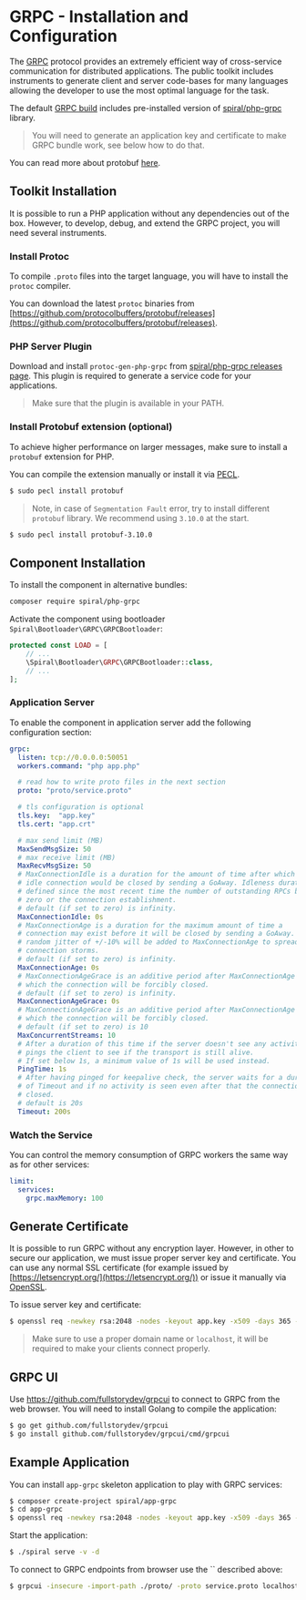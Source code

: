 # GRPC - Installation and Configuration

The [GRPC](https://grpc.io/) protocol provides an extremely efficient way of cross-service communication for distributed applications. The public toolkit includes instruments to generate client and server code-bases for many languages
allowing the developer to use the most optimal language for the task.

The default [GRPC build](https://github.com/spiral/app-grpc) includes pre-installed version of [spiral/php-grpc](https://github.com/spiral/php-grpc)
library.

> You will need to generate an application key and certificate to make GRPC bundle work, see below how to do that.

You can read more about protobuf [here](https://developers.google.com/protocol-buffers/docs/overview).

## Toolkit Installation

It is possible to run a PHP application without any dependencies out of the box. However, to develop, debug, and extend the GRPC project, you will need several instruments.

### Install Protoc

To compile `.proto` files into the target language, you will have to install the `protoc` compiler.

You can download the latest `protoc` binaries from [https://github.com/protocolbuffers/protobuf/releases](https://github.com/protocolbuffers/protobuf/releases).

### PHP Server Plugin

Download and install `protoc-gen-php-grpc` from [spiral/php-grpc releases page](https://github.com/spiral/php-grpc/releases). 
This plugin is required to generate a service code for your applications.

> Make sure that the plugin is available in your PATH.

### Install Protobuf extension (optional)

To achieve higher performance on larger messages, make sure to install a `protobuf` extension for PHP.

You can compile the extension manually or install it via [PECL](https://pecl.php.net/package/protobuf).

```bash
$ sudo pecl install protobuf
```

> Note, in case of `Segmentation Fault` error, try to install different `protobuf` library. We recommend using `3.10.0`  at the start. 

```bash
$ sudo pecl install protobuf-3.10.0
```

## Component Installation

To install the component in alternative bundles:

```bash
composer require spiral/php-grpc
```

Activate the component using bootloader `Spiral\Bootloader\GRPC\GRPCBootloader`:

```php
protected const LOAD = [
    // ...
    \Spiral\Bootloader\GRPC\GRPCBootloader::class,
    // ...
];
```

### Application Server

To enable the component in application server add the following configuration section:

```yaml
grpc:
  listen: tcp://0.0.0.0:50051
  workers.command: "php app.php"

  # read how to write proto files in the next section
  proto: "proto/service.proto"

  # tls configuration is optional
  tls.key:  "app.key"
  tls.cert: "app.crt"

  # max send limit (MB)
  MaxSendMsgSize: 50
  # max receive limit (MB)
  MaxRecvMsgSize: 50
  # MaxConnectionIdle is a duration for the amount of time after which an
  # idle connection would be closed by sending a GoAway. Idleness duration is
  # defined since the most recent time the number of outstanding RPCs became
  # zero or the connection establishment.
  # default (if set to zero) is infinity.
  MaxConnectionIdle: 0s
  # MaxConnectionAge is a duration for the maximum amount of time a
  # connection may exist before it will be closed by sending a GoAway. A
  # random jitter of +/-10% will be added to MaxConnectionAge to spread out
  # connection storms.
  # default (if set to zero) is infinity.
  MaxConnectionAge: 0s
  # MaxConnectionAgeGrace is an additive period after MaxConnectionAge after
  # which the connection will be forcibly closed.
  # default (if set to zero) is infinity.
  MaxConnectionAgeGrace: 0s
  # MaxConnectionAgeGrace is an additive period after MaxConnectionAge after
  # which the connection will be forcibly closed.
  # default (if set to zero) is 10
  MaxConcurrentStreams: 10
  # After a duration of this time if the server doesn't see any activity it
  # pings the client to see if the transport is still alive.
  # If set below 1s, a minimum value of 1s will be used instead.
  PingTime: 1s
  # After having pinged for keepalive check, the server waits for a duration
  # of Timeout and if no activity is seen even after that the connection is
  # closed.
  # default is 20s
  Timeout: 200s
```

### Watch the Service

You can control the memory consumption of GRPC workers the same way as for other services:

```yaml
limit:
  services:
    grpc.maxMemory: 100
```

## Generate Certificate

It is possible to run GRPC without any encryption layer. However, in other to secure our application, we must issue proper
server key and certificate. You can use any normal SSL certificate (for example issued by [https://letsencrypt.org/](https://letsencrypt.org/)) or
issue it manually via [OpenSSL](https://www.openssl.org/).

To issue server key and certificate:

```bash
$ openssl req -newkey rsa:2048 -nodes -keyout app.key -x509 -days 365 -out app.crt
```

> Make sure to use a proper domain name or `localhost`, it will be required to make your clients connect properly.

## GRPC UI

Use https://github.com/fullstorydev/grpcui to connect to GRPC from the web browser. You will need to install Golang
to compile the application:

```bash
$ go get github.com/fullstorydev/grpcui
$ go install github.com/fullstorydev/grpcui/cmd/grpcui
```

## Example Application

You can install `app-grpc` skeleton application to play with GRPC services:

```bash
$ composer create-project spiral/app-grpc
$ cd app-grpc
$ openssl req -newkey rsa:2048 -nodes -keyout app.key -x509 -days 365 -out app.crt
```

Start the application:

```bash
$ ./spiral serve -v -d
```

To connect to GRPC endpoints from browser use the `` described above:

```bash
$ grpcui -insecure -import-path ./proto/ -proto service.proto localhost:50051
```
